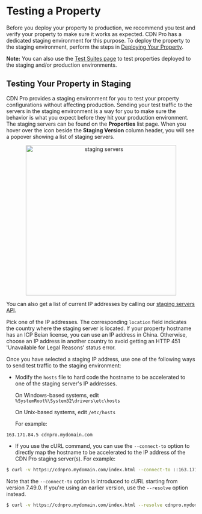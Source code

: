 # Testing a Property

Before you deploy your property to production, we recommend you test and verify your property to make sure it works as expected. CDN Pro has a dedicated staging environment for this purpose. To deploy the property to the staging environment, perform the steps in [Deploying Your Property](</docs/portal/edge-configurations/deploying-property.md>).

<strong>Note:</strong> You can also use the [Test Suites page](</docs/portal/edge-configurations/working-with-test-suites.md>) to test properties deployed to the staging and/or production environments.

## Testing Your Property in Staging

CDN Pro provides a staging environment for you to test your property configurations without affecting production. Sending your test traffic to the servers in the staging environment is a way for you to make sure the behavior is what you expect before they hit your production environment. The staging servers can be found on the **Properties** list page. When you hover over the icon beside the **Staging Version** column header, you will see a popover showing a list of staging servers.

<p align=center><img src="/docs/resources/images/edge-configurations/property-deployment-EN-1.jpg" alt="staging servers" width="400"></p>

You can also get a list of current IP addresses by calling our [staging servers API](</apidocs#operation/get-cdn-stagingServers>).

Pick one of the IP addresses. The corresponding ```location``` field indicates the country where the staging server is located. If your property hostname has an ICP Beian license, you can use an IP address in China. Otherwise, choose an IP address in another country to avoid getting an HTTP 451 'Unavailable for Legal Reasons' status error.

Once you have selected a staging IP address, use one of the following ways to send test traffic to the staging environment:

- Modify the ```hosts``` file to hard code the hostname to be accelerated to one of the staging server's IP addresses. 

  On Windows-based systems, edit ```%SystemRoot%\System32\drivers\etc\hosts```
  
  On Unix-based systems, edit ```/etc/hosts```
  
  For example:

```
163.171.84.5 cdnpro.mydomain.com
```
- If you use the cURL command, you can use the ```--connect-to``` option to directly map the hostname to be accelerated to the IP address of the CDN Pro staging server(s). For example:
```bash
$ curl -v https://cdnpro.mydomain.com/index.html --connect-to ::163.171.84.5:443
```

Note that the ```--connect-to``` option is introduced to cURL starting from version 7.49.0. If you're using an earlier version, use the ```--resolve``` option instead.
```bash
$ curl -v https://cdnpro.mydomain.com/index.html --resolve cdnpro.mydomain.com:443:163.171.84.5
```